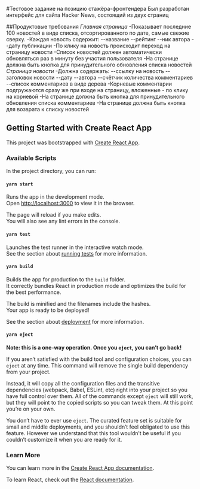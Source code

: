 #Тестовое задание на позицию стажёра-фронтендера
Был разработан интерфейс для сайта Hacker News, состоящий из двух страниц

##Продуктовые требования
*Главная страница*
-Показывает последние 100 новостей в виде списка, отсортированного по дате, самые свежие сверху.
-Каждая новость содержит:
--название
--рейтинг
--ник автора
--дату публикации
-По клику на новость происходит переход на страницу новости
-Список новостей должен автоматически обновляться раз в минуту без участия пользователя
-На странице должна быть кнопка для принудительного обновления списка новостей
*Страница новости*
-Должна содержать:
--ссылку на новость
--заголовок новости
--дату
--автора
--счётчик количества комментариев
--список комментариев в виде дерева
-Корневые комментарии подгружаются сразу же при входе на страницу, вложенные - по клику на корневой
-На странице должна быть кнопка для принудительного обновления списка комментариев
-На странице должна быть кнопка для возврата к списку новостей


## Getting Started with Create React App

This project was bootstrapped with [Create React App](https://github.com/facebook/create-react-app).

### Available Scripts

In the project directory, you can run:

#### `yarn start`

Runs the app in the development mode.\
Open [http://localhost:3000](http://localhost:3000) to view it in the browser.

The page will reload if you make edits.\
You will also see any lint errors in the console.

#### `yarn test`

Launches the test runner in the interactive watch mode.\
See the section about [running tests](https://facebook.github.io/create-react-app/docs/running-tests) for more information.

#### `yarn build`

Builds the app for production to the `build` folder.\
It correctly bundles React in production mode and optimizes the build for the best performance.

The build is minified and the filenames include the hashes.\
Your app is ready to be deployed!

See the section about [deployment](https://facebook.github.io/create-react-app/docs/deployment) for more information.

#### `yarn eject`

**Note: this is a one-way operation. Once you `eject`, you can’t go back!**

If you aren’t satisfied with the build tool and configuration choices, you can `eject` at any time. This command will remove the single build dependency from your project.

Instead, it will copy all the configuration files and the transitive dependencies (webpack, Babel, ESLint, etc) right into your project so you have full control over them. All of the commands except `eject` will still work, but they will point to the copied scripts so you can tweak them. At this point you’re on your own.

You don’t have to ever use `eject`. The curated feature set is suitable for small and middle deployments, and you shouldn’t feel obligated to use this feature. However we understand that this tool wouldn’t be useful if you couldn’t customize it when you are ready for it.

### Learn More

You can learn more in the [Create React App documentation](https://facebook.github.io/create-react-app/docs/getting-started).

To learn React, check out the [React documentation](https://reactjs.org/).
